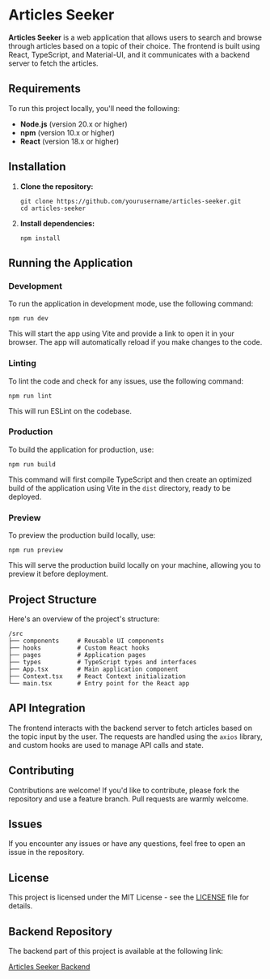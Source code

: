 # Articles Seeker

**Articles Seeker** is a web application that allows users to search and browse through articles based on a topic of their choice. The frontend is built using React, TypeScript, and Material-UI, and it communicates with a backend server to fetch the articles.


## Requirements

To run this project locally, you'll need the following:

- **Node.js** (version 20.x or higher)
- **npm** (version 10.x or higher)
- **React** (version 18.x or higher)

## Installation

1. **Clone the repository:**

   ```
   git clone https://github.com/yourusername/articles-seeker.git
   cd articles-seeker
   ```

2. **Install dependencies:**

   ```
   npm install
   ```

## Running the Application

### Development

To run the application in development mode, use the following command:

```
npm run dev
```

This will start the app using Vite and provide a link to open it in your browser. The app will automatically reload if you make changes to the code.

### Linting

To lint the code and check for any issues, use the following command:

```
npm run lint
```

This will run ESLint on the codebase.

### Production

To build the application for production, use:

```
npm run build
```

This command will first compile TypeScript and then create an optimized build of the application using Vite in the `dist` directory, ready to be deployed.

### Preview

To preview the production build locally, use:

```
npm run preview
```

This will serve the production build locally on your machine, allowing you to preview it before deployment.


## Project Structure

Here's an overview of the project's structure:

```
/src
├── components     # Reusable UI components
├── hooks          # Custom React hooks
├── pages          # Application pages
├── types          # TypeScript types and interfaces
├── App.tsx        # Main application component
├── Context.tsx    # React Context initialization
└── main.tsx       # Entry point for the React app
```

## API Integration

The frontend interacts with the backend server to fetch articles based on the topic input by the user. The requests are handled using the `axios` library, and custom hooks are used to manage API calls and state.

## Contributing

Contributions are welcome! If you'd like to contribute, please fork the repository and use a feature branch. Pull requests are warmly welcome.

## Issues

If you encounter any issues or have any questions, feel free to open an issue in the repository.

## License

This project is licensed under the MIT License - see the [LICENSE](LICENSE) file for details.

## Backend Repository

The backend part of this project is available at the following link:

[Articles Seeker Backend](https://github.com/arseniypom/articles-seeker-be)
